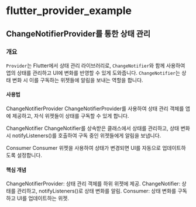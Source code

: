 # flutter_provider_example

## ChangeNotifierProvider를 통한 상태 관리

### 개요
`Provider`는 Flutter에서 상태 관리 라이브러리로, `ChangeNotifier`와 함께 사용하여 앱의 상태를 관리하고 UI에 변화를 반영할 수 있게 도와줍니다. `ChangeNotifier`는 상태 변화 시 이를 구독하는 위젯들에 알림을 보내는 역할을 합니다.

#### 사용법
ChangeNotifierProvider
ChangeNotifierProvider를 사용하여 상태 관리 객체를 앱에 제공하고, 자식 위젯들이 상태를 구독할 수 있게 합니다.

ChangeNotifier
ChangeNotifier를 상속받은 클래스에서 상태를 관리하고, 상태 변화 시 notifyListeners()를 호출하여 구독 중인 위젯들에게 알림을 보냅니다.

Consumer
Consumer 위젯을 사용하여 상태가 변경되면 UI를 자동으로 업데이트하도록 설정합니다.

#### 핵심 개념
ChangeNotifierProvider: 상태 관리 객체를 하위 위젯에 제공.
ChangeNotifier: 상태를 관리하고, notifyListeners()로 상태 변화를 알림.
Consumer: 상태 변화를 구독하고 UI를 업데이트하는 위젯.
